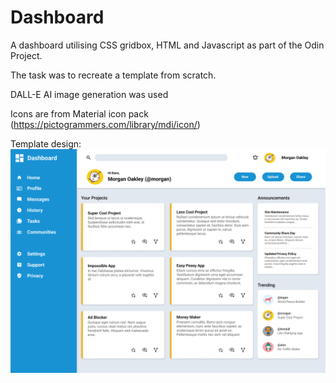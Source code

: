 # Dashboard

A dashboard utilising CSS gridbox, HTML and Javascript as part of the Odin Project.

The task was to recreate a template from scratch.

DALL-E AI image generation was used

Icons are from Material icon pack (https://pictogrammers.com/library/mdi/icon/)

Template design:
![Example](https://github.com/boomyville/dashboard/blob/main/dashboard-project.png?raw=true)
